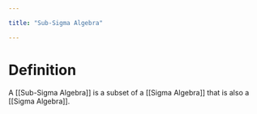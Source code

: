 ```yaml
---

title: "Sub-Sigma Algebra"

---
```

# Definition
A [[Sub-Sigma Algebra]] is a subset of a [[Sigma Algebra]] that is also a [[Sigma Algebra]].